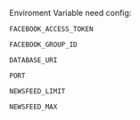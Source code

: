 Enviroment Variable need config:

`FACEBOOK_ACCESS_TOKEN`

`FACEBOOK_GROUP_ID`

`DATABASE_URI`

`PORT`

`NEWSFEED_LIMIT`

`NEWSFEED_MAX`